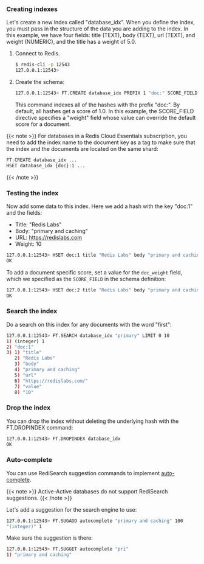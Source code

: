 ### Creating indexes

Let's create a new index called "database_idx".
When you define the index, you must pass in the structure of the data you are adding to the index.
In this example, we have four fields: title (TEXT), body (TEXT), url (TEXT), and weight (NUMERIC), and the title has a weight of 5.0.

1. Connect to Redis.

    ```sh
    $ redis-cli -p 12543
    127.0.0.1:12543>
    ```

1. Create the schema:

    ```sh
    127.0.0.1:12543> FT.CREATE database_idx PREFIX 1 "doc:" SCORE_FIELD "doc_weight" SCHEMA title TEXT body TEXT url TEXT doc_weight NUMERIC
    ```

    This command indexes all of the hashes with the prefix "doc:".
    By default, all hashes get a score of 1.0.
    In this example, the SCORE_FIELD directive specifies a "weight" field whose value can override the default score for a document.

{{< note >}}
For databases in a Redis Cloud Essentials subscription, you need to add the index name to the document key as a tag to make sure that the index and the documents are located on the same shard:

```sh
FT.CREATE database_idx ...
HSET database_idx {doc}:1 ...
```

{{< /note >}}

### Testing the index

Now add some data to this index. Here we add a hash with the key
"doc:1" and the fields:

- Title: "Redis Labs"
- Body: "primary and caching"
- URL: <https://redislabs.com>
- Weight: 10

```sh
127.0.0.1:12543> HSET doc:1 title "Redis Labs" body "primary and caching" url "<https://redislabs.com>" value 10
OK
```

To add a document specific score, set a value for the `doc_weight` field, which we specified as the `SCORE_FIELD` in the schema definition:
```sh
127.0.0.1:12543> HSET doc:2 title "Redis Labs" body "primary and caching" url "<https://redislabs.com>" value 10 doc_weight 2
OK
```


### Search the index

Do a search on this index for any documents with the word "first":

```sh
127.0.0.1:12543> FT.SEARCH database_idx "primary" LIMIT 0 10
1) (integer) 1
2) "doc:1"
3) 1) "title"
   2) "Redis Labs"
   3) "body"
   4) "primary and caching"
   5) "url"
   6) "https://redislabs.com/"
   7) "value"
   8) "10"
```

### Drop the index

You can drop the index without deleting the underlying hash with the FT.DROPINDEX command:

```sh
127.0.0.1:12543> FT.DROPINDEX database_idx
OK
```

### Auto-complete

You can use RediSearch suggestion commands to implement [auto-complete](https://oss.redislabs.com/redisearch/master/Overview/#auto-completion).

{{< note >}}
Active-Active databases do not support RediSearch suggestions.
{{< /note >}}

Let's add a suggestion for the search engine to use:

```sh
127.0.0.1:12543> FT.SUGADD autocomplete "primary and caching" 100
"(integer)" 1
```

Make sure the suggestion is there:

```sh
127.0.0.1:12543> FT.SUGGET autocomplete "pri"
1) "primary and caching"
```

